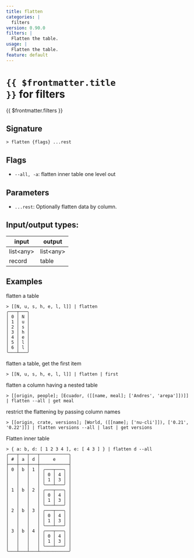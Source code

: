 ```yaml
---
title: flatten
categories: |
  filters
version: 0.90.0
filters: |
  Flatten the table.
usage: |
  Flatten the table.
feature: default
---
```


<!-- This file is automatically generated. Please edit the command in https://github.com/nushell/nushell instead. -->

# <code>{{ $frontmatter.title }}</code> for filters

<div class='command-title'>{{ $frontmatter.filters }}</div>

## Signature

`> flatten {flags} ...rest`

## Flags

- `--all, -a`: flatten inner table one level out

## Parameters

- `...rest`: Optionally flatten data by column.

## Input/output types:

| input       | output      |
| ----------- | ----------- |
| list\<any\> | list\<any\> |
| record      | table       |

## Examples

flatten a table

```nushell
> [[N, u, s, h, e, l, l]] | flatten
╭───┬───╮
│ 0 │ N │
│ 1 │ u │
│ 2 │ s │
│ 3 │ h │
│ 4 │ e │
│ 5 │ l │
│ 6 │ l │
╰───┴───╯

```

flatten a table, get the first item

```nushell
> [[N, u, s, h, e, l, l]] | flatten | first

```

flatten a column having a nested table

```nushell
> [[origin, people]; [Ecuador, ([[name, meal]; ['Andres', 'arepa']])]] | flatten --all | get meal

```

restrict the flattening by passing column names

```nushell
> [[origin, crate, versions]; [World, ([[name]; ['nu-cli']]), ['0.21', '0.22']]] | flatten versions --all | last | get versions

```

Flatten inner table

```nushell
> { a: b, d: [ 1 2 3 4 ], e: [ 4 3 ] } | flatten d --all
╭───┬───┬───┬───────────╮
│ # │ a │ d │     e     │
├───┼───┼───┼───────────┤
│ 0 │ b │ 1 │ ╭───┬───╮ │
│   │   │   │ │ 0 │ 4 │ │
│   │   │   │ │ 1 │ 3 │ │
│   │   │   │ ╰───┴───╯ │
│ 1 │ b │ 2 │ ╭───┬───╮ │
│   │   │   │ │ 0 │ 4 │ │
│   │   │   │ │ 1 │ 3 │ │
│   │   │   │ ╰───┴───╯ │
│ 2 │ b │ 3 │ ╭───┬───╮ │
│   │   │   │ │ 0 │ 4 │ │
│   │   │   │ │ 1 │ 3 │ │
│   │   │   │ ╰───┴───╯ │
│ 3 │ b │ 4 │ ╭───┬───╮ │
│   │   │   │ │ 0 │ 4 │ │
│   │   │   │ │ 1 │ 3 │ │
│   │   │   │ ╰───┴───╯ │
╰───┴───┴───┴───────────╯

```
